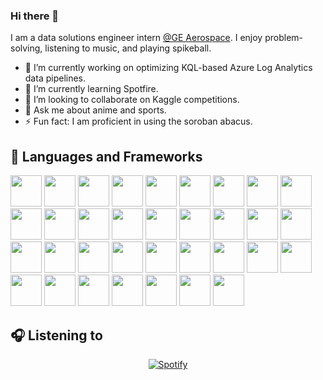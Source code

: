 <link rel="stylesheet" type='text/css' href="https://cdn.jsdelivr.net/gh/devicons/devicon@latest/devicon.min.css" />

### Hi there 👋

I am a data solutions engineer intern <a href="https://geaerospace.com/" target="_blank">@GE Aerospace</a>. I enjoy problem-solving, listening to music, and playing spikeball.

- 🔭 I’m currently working on optimizing KQL-based Azure Log Analytics data pipelines.
- 🌱 I’m currently learning Spotfire.
- 👯 I’m looking to collaborate on Kaggle competitions.
- 💬 Ask me about anime and sports.
- ⚡ Fun fact: I am proficient in using the soroban abacus.

💼 Languages and Frameworks
---
<i class="devicon-vscode-plain colored"></i>
  <img src="https://cdn.jsdelivr.net/gh/devicons/devicon@latest/icons/vscode/vscode-original.svg" width='50' height='50'/>
  <img src="https://cdn.jsdelivr.net/gh/devicons/devicon@latest/icons/jupyter/jupyter-original.svg" width='50' height='50'/>
  <img src="https://cdn.jsdelivr.net/gh/devicons/devicon@latest/icons/pycharm/pycharm-original.svg" width='50' height='50'/>
  <img src="https://cdn.jsdelivr.net/gh/devicons/devicon@latest/icons/anaconda/anaconda-original.svg" width='50' height='50'/>
  <img src="https://cdn.jsdelivr.net/gh/devicons/devicon@latest/icons/python/python-original.svg" width='50' height='50'/>
  <img src="https://cdn.jsdelivr.net/gh/devicons/devicon@latest/icons/numpy/numpy-original.svg" width='50' height='50'/>
  <img src="https://cdn.jsdelivr.net/gh/devicons/devicon@latest/icons/pandas/pandas-original.svg" width='50' height='50'/>
  <img src="https://cdn.jsdelivr.net/gh/devicons/devicon@latest/icons/networkx/networkx-original.svg" width='50' height='50'/>
  <img src="https://cdn.jsdelivr.net/gh/devicons/devicon@latest/icons/kaggle/kaggle-original.svg" width='50' height='50'/>
  <img src="https://cdn.jsdelivr.net/gh/devicons/devicon@latest/icons/ubuntu/ubuntu-original.svg" width='50' height='50'/>
  <img src="https://cdn.jsdelivr.net/gh/devicons/devicon@latest/icons/powershell/powershell-original.svg" width='50' height='50'/>
  <img src="https://cdn.jsdelivr.net/gh/devicons/devicon@latest/icons/r/r-original.svg" width='50' height='50'/>
  <img src="https://cdn.jsdelivr.net/gh/devicons/devicon@latest/icons/stata/stata-original-wordmark.svg" width='50' height='50'/>
  <img src="https://cdn.jsdelivr.net/gh/devicons/devicon@latest/icons/azuresqldatabase/azuresqldatabase-original.svg" width='50' height='50'/>
  <img src="https://cdn.jsdelivr.net/gh/devicons/devicon@latest/icons/html5/html5-original.svg" width='50' height='50'/>
  <img src="https://cdn.jsdelivr.net/gh/devicons/devicon@latest/icons/css3/css3-original.svg" width='50' height='50'/>
  <img src="https://cdn.jsdelivr.net/gh/devicons/devicon@latest/icons/javascript/javascript-original.svg" width='50' height='50'/>
  <img src="https://cdn.jsdelivr.net/gh/devicons/devicon@latest/icons/jekyll/jekyll-original.svg" width='50' height='50'/>
  <img src="https://cdn.jsdelivr.net/gh/devicons/devicon@latest/icons/streamlit/streamlit-original.svg" width='50' height='50'/>
  <img src="https://cdn.jsdelivr.net/gh/devicons/devicon@latest/icons/vercel/vercel-original.svg" width='50' height='50'/>
  <img src="https://cdn.jsdelivr.net/gh/devicons/devicon@latest/icons/scikitlearn/scikitlearn-original.svg" width='50' height='50'/>
  <img src="https://cdn.jsdelivr.net/gh/devicons/devicon@latest/icons/tensorflow/tensorflow-original.svg" width='50' height='50'/>
  <img src="https://cdn.jsdelivr.net/gh/devicons/devicon@latest/icons/pytorch/pytorch-original.svg" width='50' height='50'/>
  <img src="https://cdn.jsdelivr.net/gh/devicons/devicon@latest/icons/keras/keras-original.svg" width='50' height='50'/>
  <img src="https://cdn.jsdelivr.net/gh/devicons/devicon@latest/icons/git/git-original.svg" width='50' height='50'/>
  <img src="https://cdn.jsdelivr.net/gh/devicons/devicon@latest/icons/notion/notion-original.svg" width='50' height='50'/>
  <img src="https://cdn.jsdelivr.net/gh/devicons/devicon@latest/icons/oauth/oauth-original.svg" width='50' height='50'/>
  <img src="https://cdn.jsdelivr.net/gh/devicons/devicon@latest/icons/azure/azure-original.svg" width='50' height='50'/>
  <img src="https://cdn.jsdelivr.net/gh/devicons/devicon@latest/icons/cosmosdb/cosmosdb-original.svg" width='50' height='50'/>
  <img src="https://cdn.jsdelivr.net/gh/devicons/devicon@latest/icons/amazonwebservices/amazonwebservices-original-wordmark.svg" width='50' height='50'/>
  <img src="https://cdn.jsdelivr.net/gh/devicons/devicon@latest/icons/terraform/terraform-original.svg" width='50' height='50'/>
  <img src="https://cdn.jsdelivr.net/gh/devicons/devicon@latest/icons/splunk/splunk-original-wordmark.svg" width='50' height='50'/>
  <img src="https://cdn.jsdelivr.net/gh/devicons/devicon@latest/icons/confluence/confluence-original.svg" width='50' height='50'/>
  <img src="https://cdn.jsdelivr.net/gh/devicons/devicon@latest/icons/graphql/graphql-plain.svg" width='50' height='50'/> 

🎧 Listening to
---
<p align="center">
  <a href="https://spotify-github-profile.vercel.app/api/view?uid=kzt594yybncir90pdvcbtypqj&redirect=true" target="_blank">
    <img src="https://spotify-github-profile.vercel.app/api/view?uid=kzt594yybncir90pdvcbtypqj&cover_image=true&theme=default&show_offline=false&background_color=121212&interchange=false&bar_color=53b14f&bar_color_cover=false" alt="Spotify" />
  </a>
</p>
